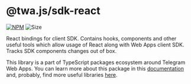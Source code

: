 # @twa.js/sdk-react

[npm-badge]: https://img.shields.io/npm/v/@twa.js/sdk-react.svg

[npm-link]: https://npmjs.com/package/@twa.js/sdk-react

[size-badge]: https://img.shields.io/bundlephobia/minzip/@twa.js/sdk-react

[![NPM][npm-badge]][npm-link]
![Size][size-badge]

React bindings for client SDK. Contains hooks, components and other
useful tools which allow usage of React along with Web Apps client SDK.
Tracks SDK components changes out of box.

This library is a part of TypeScript packages ecosystem around Telegram Web
Apps. You can learn more about this package in this
[documentation](https://telegram-web-apps.github.io/twa/docs/libraries/twa-sdk-react) and,
probably, find more useful libraries
[here](https://telegram-web-apps.github.io/twa/docs/category/-libraries).
